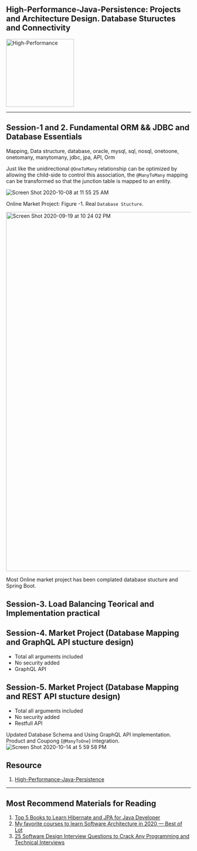 ##  High-Performance-Java-Persistence: Projects and Architecture Design. Database Stuructes and Connectivity

<img width="185" alt="High-Performance" src="https://user-images.githubusercontent.com/11626327/92996579-a8b2e180-f547-11ea-8cc0-0b81707ee731.png">

----------
## Session-1 and 2. Fundamental ORM && JDBC and Database Essentials 
Mapping, Data structure,  database, oracle, mysql, sql, nosql, onetoone, onetomany, manytomany, jdbc, jpa, API, Orm

Just like the unidirectional `@OneToMany` relationship can be optimized by allowing the child-side to control this association, the `@ManyToMany` mapping can be transformed so that the junction table is mapped to an entity.

![Screen Shot 2020-10-08 at 11 55 25 AM](https://user-images.githubusercontent.com/11626327/95431601-620aa880-0988-11eb-9fc9-8410fdca472d.png)

Online Market Project: Figure -1. Real `Database Stucture`. 

<img width="980" alt="Screen Shot 2020-09-19 at 10 24 02 PM" src="https://user-images.githubusercontent.com/11626327/93668393-f048e880-fac6-11ea-9f30-2661fddcb316.png">


Most Online market project has been complated database  stucture and Spring Boot. 

## Session-3. Load Balancing Teorical and Implementation practical 



## Session-4. Market Project (Database Mapping and GraphQL API stucture design)
  - Total all arguments included
  - No security added
  - GraphQL API 
  
## Session-5. Market Project (Database Mapping and REST API stucture design)
  - Total all arguments included
  - No security added
  - Restfull API 
  




Updated Database Schema and Using GraphQL API implementation. Product and Coupong (`@ManyToOne`) integration.
  ![Screen Shot 2020-10-14 at 5 59 58 PM](https://user-images.githubusercontent.com/11626327/95967360-215ad580-0e47-11eb-8d0d-40088026f628.png)

## Resource
1. [High-Performance-Java-Persistence](https://github.com/Urunov/High-Performance-Java-Persistence/tree/master/Resources)


--------
## Most Recommend Materials for Reading 

1. [Top 5 Books to Learn Hibernate and JPA for Java Developer](https://medium.com/javarevisited/top-5-books-to-learn-hibernate-for-java-developers-b2cb4b16ccd6)
2. [My favorite courses to learn Software Architecture in 2020 — Best of Lot](https://medium.com/javarevisited/top-5-courses-to-learn-software-architecture-in-2020-best-of-lot-5d34ebc52e9)
3. [25 Software Design Interview Questions to Crack Any Programming and Technical Interviews](https://medium.com/javarevisited/25-software-design-interview-questions-to-crack-any-programming-and-technical-interviews-4b8237942db0)
